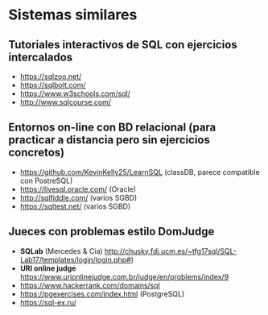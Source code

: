 # Sistemas similares

## Tutoriales interactivos de SQL con ejercicios intercalados
* https://sqlzoo.net/
* https://sqlbolt.com/
* https://www.w3schools.com/sql/
* http://www.sqlcourse.com/

## Entornos on-line con BD relacional (para practicar a distancia pero sin ejercicios concretos)
 * https://github.com/KevinKelly25/LearnSQL (classDB, parece compatible con PostreSQL)
 * https://livesql.oracle.com/ (Oracle)
 * http://sqlfiddle.com/ (varios SGBD)
 * https://sqltest.net/ (varios SGBD)

## Jueces con problemas estilo DomJudge
 * **SQLab** (Mercedes & Cia) http://chusky.fdi.ucm.es/~tfg17sql/SQL-Lab17/templates/login/login.php#)    
 * **URI online judge** https://www.urionlinejudge.com.br/judge/en/problems/index/9
 * https://www.hackerrank.com/domains/sql
 * https://pgexercises.com/index.html (PostgreSQL)
 * https://sql-ex.ru/
 